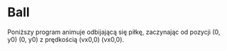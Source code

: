 # Ball
Poniższy program animuje odbijającą się piłkę, zaczynając od pozycji (0, y0) (0, y0) z prędkością (vx0,0) (vx0,0).
